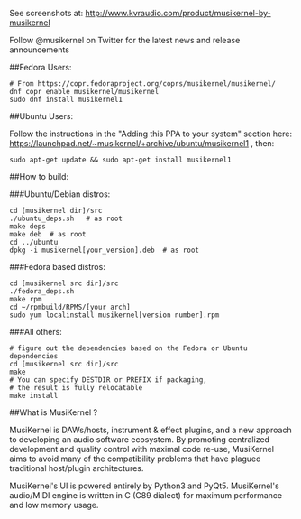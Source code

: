 See screenshots at:  http://www.kvraudio.com/product/musikernel-by-musikernel

Follow @musikernel on Twitter for the latest news and release announcements

##Fedora Users:

```
# From https://copr.fedoraproject.org/coprs/musikernel/musikernel/
dnf copr enable musikernel/musikernel
sudo dnf install musikernel1
```

##Ubuntu Users:

Follow the instructions in the "Adding this PPA to your system" section here:  https://launchpad.net/~musikernel/+archive/ubuntu/musikernel1 , then:

`sudo apt-get update && sudo apt-get install musikernel1`

##How to build:

###Ubuntu/Debian distros:

```
cd [musikernel dir]/src 
./ubuntu_deps.sh   # as root
make deps
make deb  # as root
cd ../ubuntu
dpkg -i musikernel[your_version].deb  # as root
```

###Fedora based distros:

```
cd [musikernel src dir]/src
./fedora_deps.sh
make rpm
cd ~/rpmbuild/RPMS/[your arch]
sudo yum localinstall musikernel[version number].rpm
```

###All others:

```
# figure out the dependencies based on the Fedora or Ubuntu dependencies
cd [musikernel src dir]/src
make
# You can specify DESTDIR or PREFIX if packaging,
# the result is fully relocatable
make install
```

##What is MusiKernel ?

MusiKernel is DAWs/hosts, instrument & effect plugins, and a new approach to developing an audio software ecosystem.  By promoting centralized development and quality control with maximal code re-use, MusiKernel aims to avoid many of the compatibility problems that have plagued traditional host/plugin architectures.

MusiKernel's UI is powered entirely by Python3 and PyQt5.  MusiKernel's audio/MIDI engine is written in C (C89 dialect) for maximum performance and low memory usage.

